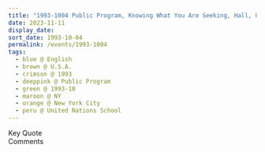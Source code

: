 ```yaml
---
title: "1993-1004 Public Program, Knowing What You Are Seeking, Hall, United Nations School, 45th Street, Manhattan, New York City, NY, U.S.A."
date: 2023-11-11
display_date: 
sort_date: 1993-10-04
permalink: /events/1993-1004
tags:
  - blue @ English
  - brown @ U.S.A.
  - crimson @ 1993
  - deeppink @ Public Program
  - green @ 1993-10
  - maroon @ NY
  - orange @ New York City
  - peru @ United Nations School
---
```


<wave-list>
  <list-title color="green" width="75">Key Quote</list-title>
  <list-item color="BlanchedAlmond"  width="200"></list-item>
  <list-item color="Lavender"></list-item>
  <list-item color="BlanchedAlmond"></list-item>
</wave-list>

<br>

<wave-list>
  <list-title color="green" width="75">Comments</list-title>
  <list-item color="BlanchedAlmond"  width="200"></list-item>
  <list-item color="Lavender"></list-item>
  <list-item color="BlanchedAlmond"></list-item>
</wave-list>